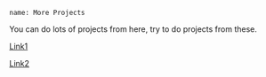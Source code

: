 ```ngMeta
name: More Projects
```

You can do lots of projects from here, try to do projects from these.

[Link1](https://www.freecodecamp.org/news/javascript-projects-for-beginners/#how-to-create-a-counter)

[Link2](https://jsbeginners.com/javascript-projects-for-beginners/)
